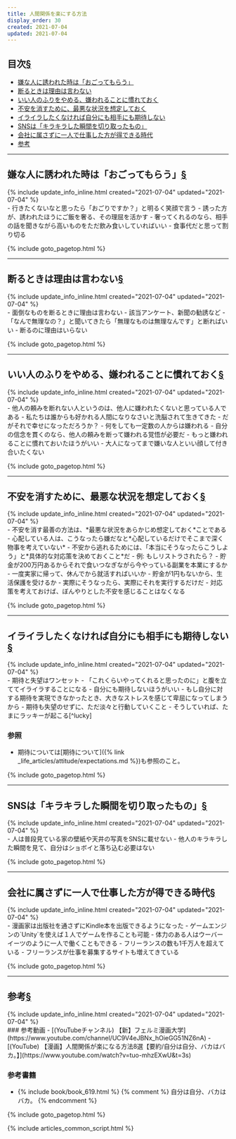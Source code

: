 ```yaml
---
title: 人間関係を楽にする方法
display_order: 30
created: 2021-07-04
updated: 2021-07-04
---
```


## <a name="index">目次</a><a class="heading-anchor-permalink" href="#目次">§</a>

<ul id="index_ul">
<li><a href="#嫌な人に誘われた時は「おごってもらう」">嫌な人に誘われた時は「おごってもらう」</a></li>
<li><a href="#断るときは理由は言わない">断るときは理由は言わない</a></li>
<li><a href="#いい人のふりをやめる、嫌われることに慣れておく">いい人のふりをやめる、嫌われることに慣れておく</a></li>
<li><a href="#不安を消すために、最悪な状況を想定しておく">不安を消すために、最悪な状況を想定しておく</a></li>
<li><a href="#イライラしたくなければ自分にも相手にも期待しない">イライラしたくなければ自分にも相手にも期待しない</a></li>
<li><a href="#SNSは「キラキラした瞬間を切り取ったもの」">SNSは「キラキラした瞬間を切り取ったもの」</a></li>
<li><a href="#会社に属さずに一人で仕事した方が得できる時代">会社に属さずに一人で仕事した方が得できる時代</a></li>
<li><a href="#参考">参考</a></li>
</ul>

* * *
## <a name="嫌な人に誘われた時は「おごってもらう」">嫌な人に誘われた時は「おごってもらう」</a><a class="heading-anchor-permalink" href="#嫌な人に誘われた時は「おごってもらう」">§</a>
<div class="chapter-updated">{% include update_info_inline.html created="2021-07-04" updated="2021-07-04" %}</div>
- 行きたくないなと思ったら「おごりですか？」と明るく笑顔で言う
- 誘った方が、誘われたほうにご飯を奢る、その理屈を活かす
- 奢ってくれるのなら、相手の話を聞きながら高いものをただ飲み食いしていればいい
- 食事代だと思って割り切る

{% include goto_pagetop.html %}

* * *
## <a name="断るときは理由は言わない">断るときは理由は言わない</a><a class="heading-anchor-permalink" href="#断るときは理由は言わない">§</a>
<div class="chapter-updated">{% include update_info_inline.html created="2021-07-04" updated="2021-07-04" %}</div>
- 面倒なものを断るときに理由は言わない
  - 該当アンケート、新聞の勧誘など
- 「なんで無理なの？」と聞いてきたら「無理なものは無理なんです」と断ればいい
- 断るのに理由はいらない

{% include goto_pagetop.html %}

* * *
## <a name="いい人のふりをやめる、嫌われることに慣れておく">いい人のふりをやめる、嫌われることに慣れておく</a><a class="heading-anchor-permalink" href="#いい人のふりをやめる、嫌われることに慣れておく">§</a>
<div class="chapter-updated">{% include update_info_inline.html created="2021-07-04" updated="2021-07-04" %}</div>
- 他人の頼みを断れない人というのは、他人に嫌われたくないと思っている人である
- 私たちは誰からも好かれる人間になりなさいと洗脳されて生きてきた
- だがそれで幸せになっただろうか？
- 何をしても一定数の人からは嫌われる
- 自分の信念を貫くのなら、他人の頼みを断って嫌われる覚悟が必要だ
- もっと嫌われることに慣れておいたほうがいい
- 大人になってまで嫌いな人といい顔して付き合いたくない

{% include goto_pagetop.html %}

* * *
## <a name="不安を消すために、最悪な状況を想定しておく">不安を消すために、最悪な状況を想定しておく</a><a class="heading-anchor-permalink" href="#不安を消すために、最悪な状況を想定しておく">§</a>
<div class="chapter-updated">{% include update_info_inline.html created="2021-07-04" updated="2021-07-04" %}</div>
- 不安を消す最善の方法は、*最悪な状況をあらかじめ想定しておく*ことである
- 心配している人は、こうなったら嫌だなと*心配しているだけでそこまで深く物事を考えていない*
- 不安から逃れるためには、「本当にそうなったらこうしよう」と*具体的な対応策を決めておくこと*だ
- 例: もしリストラされたら？
  - 貯金が200万円あるからそれで食いつなぎながら今やっている副業を本業にするか
  - 一度実家に帰って、休んでから就活すればいいか
  - 貯金が1円もないから、生活保護を受けるか
- 実際にそうなったら、実際にそれを実行するだけだ
- 対応策を考えておけば、ぼんやりとした不安を感じることはなくなる
  

{% include goto_pagetop.html %}

* * *
## <a name="イライラしたくなければ自分にも相手にも期待しない">イライラしたくなければ自分にも相手にも期待しない</a><a class="heading-anchor-permalink" href="#イライラしたくなければ自分にも相手にも期待しない">§</a>
<div class="chapter-updated">{% include update_info_inline.html created="2021-07-04" updated="2021-07-04" %}</div>
- 期待と失望はワンセット
- 「これくらいやってくれると思ったのに」と腹を立ててイライラすることになる
- 自分にも期待しないほうがいい
- もし自分に対する期待を実現できなかったとき、大きなストレスを感じて卑屈になってしまうから
- 期待も失望のせずに、ただ淡々と行動していくこと
- そうしていれば、たまにラッキーが起こる[^lucky]

### 参照
- 期待については[期待について]({% link _life_articles/attitude/expectations.md %})も参照のこと。

[^lucky]: [運を良くするための考え方]({% link _life_articles/luck/how_to_think_about_getting_lucky.md %})も参照のこと。

{% include goto_pagetop.html %}

* * *
## <a name="SNSは「キラキラした瞬間を切り取ったもの」">SNSは「キラキラした瞬間を切り取ったもの」</a><a class="heading-anchor-permalink" href="#SNSは「キラキラした瞬間を切り取ったもの」">§</a>
<div class="chapter-updated">{% include update_info_inline.html created="2021-07-04" updated="2021-07-04" %}</div>
- 人は普段見ている家の壁紙や天井の写真をSNSに載せない
- 他人のキラキラした瞬間を見て、自分はショボイと落ち込む必要はない

{% include goto_pagetop.html %}

* * *
## <a name="会社に属さずに一人で仕事した方が得できる時代">会社に属さずに一人で仕事した方が得できる時代</a><a class="heading-anchor-permalink" href="#会社に属さずに一人で仕事した方が得できる時代">§</a>
<div class="chapter-updated">{% include update_info_inline.html created="2021-07-04" updated="2021-07-04" %}</div>
- 漫画家は出版社を通さずにKindle本を出版できるようになった
- ゲームエンジンの`Unity`を使えば１人でゲームを作ることも可能
- 体力のある人はウーバーイーツのように一人で働くこともできる
- フリーランスの数も1千万人を超えている
  - フリーランスが仕事を募集するサイトも増えてきている


{% include goto_pagetop.html %}

* * *
## <a name="参考">参考</a><a class="heading-anchor-permalink" href="#参考">§</a>
<div class="chapter-updated">{% include update_info_inline.html created="2021-07-04" updated="2021-07-04" %}</div>
### 参考動画
- [(YouTubeチャンネル) 【新】フェルミ漫画大学](https://www.youtube.com/channel/UC9V4eJBNx_hOieGG51NZ6nA)
  - [(YouTube) 【漫画】人間関係が楽になる方法8選【要約/自分は自分、バカはバカ。】](https://www.youtube.com/watch?v=tuo-mhzEXwU&t=3s)

### 参考書籍
- {% include book/book_619.html %} {% comment %} 自分は自分、バカはバカ。 {% endcomment %}

{% include goto_pagetop.html %}

{% include articles_common_script.html %}
